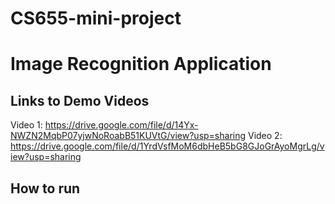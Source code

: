 # CS655-mini-project

# Image Recognition Application

## Links to Demo Videos
Video 1: https://drive.google.com/file/d/14Yx-NWZN2MqbP07yjwNoRoabB51KUVtG/view?usp=sharing
Video 2: https://drive.google.com/file/d/1YrdVsfMoM6dbHeB5bG8GJoGrAyoMgrLg/view?usp=sharing

## How to run
